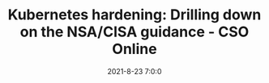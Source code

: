 ---
"title": "Kubernetes hardening: Drilling down on the NSA/CISA guidance - CSO Online"
"date": "2021-8-23 7:0:0"
"feed_name": "GOOGLENEWS"
"feed_website": "https://news.google.com/search?q=drilling%2Bincident&hl=en-US&gl=US&ceid=US:en"
"feed_rss": "https://news.google.com/rss/search?q=drilling%2Bincident&hl=en-US&gl=US&ceid=US:en"
"link": "https://www.csoonline.com/article/3629049/kubernetes-hardening-drilling-down-on-the-nsa-cisa-guidance.html"
"file": "_posts/b16b32dfd054918a55099dd001de19ab6bc2119e.md"
"accident": "0"
"drilling": "0"
---